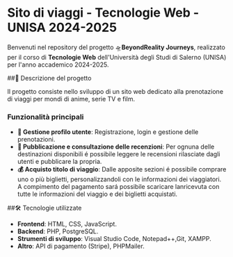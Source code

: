 # Sito di viaggi - Tecnologie Web - UNISA 2024-2025

Benvenuti nel repository del progetto 🛸**BeyondReality Journeys**, realizzato per il corso di **Tecnologie Web** dell'Università degli Studi di Salerno (UNISA) per l'anno accademico 2024-2025.

##🚀 Descrizione del progetto

Il progetto consiste nello sviluppo di un sito web dedicato alla prenotazione di viaggi per mondi di anime, serie TV e film.

### Funzionalità principali
- **🔑 Gestione profilo utente**: Registrazione, login e gestione delle prenotazioni.
- **📝 Pubblicazione e consultazione delle recenzioni**: Per ognuna delle destinazioni disponibili é possibile leggere le recensioni rilasciate dagli utenti e pubblicare la propria.
- **💰 Acquisto titolo di viaggio**: Dalle apposite sezioni é possibile comprare uno o più biglietti, personalizzandoli con le informazioni dei viaggiatori. A compimento del pagamento sará possibile scaricare lanricevuta con tutte le informazioni del viaggio e dei biglietti acquistati.

##🛠️ Tecnologie utilizzate

- **Frontend**: HTML, CSS, JavaScript.
- **Backend**: PHP, PostgreSQL.
- **Strumenti di sviluppo**: Visual Studio Code, Notepad++,Git, XAMPP.
- **Altro**: API di pagamento (Stripe), PHPMailer.
